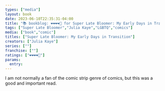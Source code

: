 ```yaml
---
types: ["media"]
layout: book
date: 2023-06-10T22:35:31-04:00
title: "📚 bookblog: ❤️❤️❤️❤️🖤 for Super Late Bloomer: My Early Days in Transition, by Julia Kaye"
tags: ["Super Late Bloomer","Julia Kaye","LGBTQ","comics"]
media: ["book","comic"]
titles: ["Super Late Bloomer: My Early Days in Transition"]
creators: ["Julia Kaye"]
series: [""]
franchise: [""]
ratings: ["❤️❤️❤️❤️🖤"]
params:
  entry:
---
```

I am not normally a fan of the comic strip genre of comics, but this was a good and important read.

